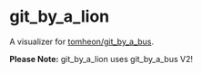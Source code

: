 git_by_a_lion
=============

A visualizer for [tomheon/git_by_a_bus](https://github.com/tomheon/git_by_a_bus).

**Please Note:** git_by_a_lion uses git_by_a_bus V2!
